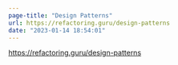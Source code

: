 ```yaml
---
page-title: "Design Patterns"
url: https://refactoring.guru/design-patterns
date: "2023-01-14 18:54:01"
---
```



https://refactoring.guru/design-patterns
